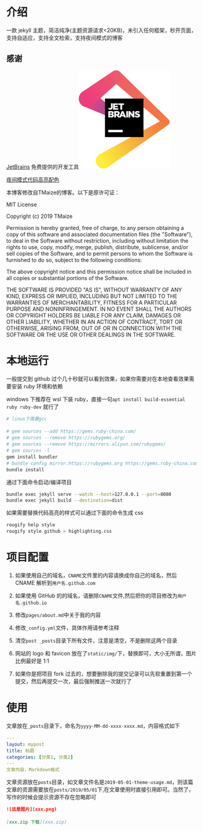 # 介绍

一款 jekyll 主题，简洁纯净(主题资源请求<20KB)，未引入任何框架，秒开页面，支持自适应，支持全文检索，支持夜间模式的博客

## 感谢

[JetBrains](https://www.jetbrains.com/?from=tmaize-blog) 免费提供的开发工具[![JetBrains](./static/img/jetbrains.svg)](https://www.jetbrains.com/?from=tmaize-blog)

[夜间模式代码高亮配色](https://github.com/mgyongyosi/OneDarkJekyll)

本博客修改自TMaize的博客。以下是原许可证：

MIT License

Copyright (c) 2019 TMaize

Permission is hereby granted, free of charge, to any person obtaining a copy
of this software and associated documentation files (the "Software"), to deal
in the Software without restriction, including without limitation the rights
to use, copy, modify, merge, publish, distribute, sublicense, and/or sell
copies of the Software, and to permit persons to whom the Software is
furnished to do so, subject to the following conditions:

The above copyright notice and this permission notice shall be included in all
copies or substantial portions of the Software.

THE SOFTWARE IS PROVIDED "AS IS", WITHOUT WARRANTY OF ANY KIND, EXPRESS OR
IMPLIED, INCLUDING BUT NOT LIMITED TO THE WARRANTIES OF MERCHANTABILITY,
FITNESS FOR A PARTICULAR PURPOSE AND NONINFRINGEMENT. IN NO EVENT SHALL THE
AUTHORS OR COPYRIGHT HOLDERS BE LIABLE FOR ANY CLAIM, DAMAGES OR OTHER
LIABILITY, WHETHER IN AN ACTION OF CONTRACT, TORT OR OTHERWISE, ARISING FROM,
OUT OF OR IN CONNECTION WITH THE SOFTWARE OR THE USE OR OTHER DEALINGS IN THE
SOFTWARE.

# 本地运行

一般提交到 github 过个几十秒就可以看到效果，如果你需要对在本地查看效果需要安装 ruby 环境和依赖

windows 下推荐在 wsl 下装 ruby，直接一句`apt install build-essential ruby ruby-dev` 就行了

```bash
# linux下需要gcc

# gem sources --add https://gems.ruby-china.com/
# gem sources --remove https://rubygems.org/
# gem sources --remove https://mirrors.aliyun.com/rubygems/
# gem sources -l
gem install bundler
# bundle config mirror.https://rubygems.org https://gems.ruby-china.com
bundle install
```

通过下面命令启动/编译项目

```bash
bundle exec jekyll serve --watch --host=127.0.0.1 --port=8080
bundle exec jekyll build --destination=dist
```

如果需要替换代码高亮的样式可以通过下面的命令生成 css

```bash
rougify help style
rougify style github > highlighting.css
```

# 项目配置

1. 如果使用自己的域名，`CNAME`文件里的内容请换成你自己的域名，然后 CNAME 解析到`用户名.github.com`

2. 如果使用 GitHub 的的域名，请删除`CNAME`文件,然后把你的项目修改为`用户名.github.io`

3. 修改`pages/about.md`中关于我的内容

4. 修改`_config.yml`文件，具体作用请参考注释

5. 清空`post _posts`目录下所有文件，注意是清空，不是删除这两个目录

6. 网站的 logo 和 favicon 放在了`static/img/`下，替换即可，大小无所谓，图片比例最好是 1:1

7. 如果你是把项目 fork 过去的，想要删除我的提交记录可以先软重置到第一个提交，然后再提交一次，最后强制推送一次就行了

# 使用

文章放在`_posts`目录下，命名为`yyyy-MM-dd-xxxx-xxxx.md`，内容格式如下

```yaml
---
layout: mypost
title: 标题
categories: [分类1, 分类2]
---
文章内容，Markdown格式
```

文章资源放在`posts`目录，如文章文件名是`2019-05-01-theme-usage.md`，则该篇文章的资源需要放在`posts/2019/05/01`下,在文章使用时直接引用即可。当然了，写作的时候会提示资源不存在忽略即可

```md
![这是图片](xxx.png)

[xxx.zip 下载](xxx.zip)
```

